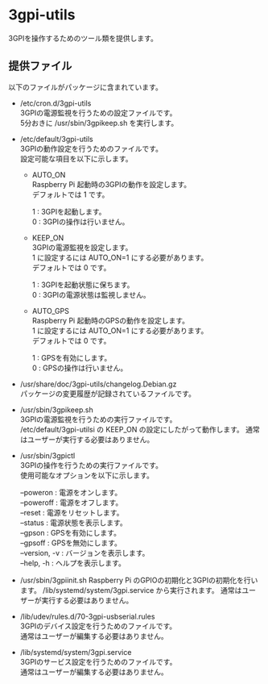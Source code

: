 3gpi-utils
==========

3GPIを操作するためのツール類を提供します。

## 提供ファイル
以下のファイルがパッケージに含まれています。

* /etc/cron.d/3gpi-utils  
  3GPIの電源監視を行うための設定ファイルです。  
  5分おきに /usr/sbin/3gpikeep.sh を実行します。

* /etc/default/3gpi-utils  
  3GPIの動作設定を行うためのファイルです。  
  設定可能な項目を以下に示します。  
  
  + AUTO_ON  
    Raspberry Pi 起動時の3GPIの動作を設定します。  
    デフォルトでは 1 です。  
    
    1 : 3GPIを起動します。  
    0 : 3GPIの操作は行いません。  
    
  + KEEP_ON  
    3GPIの電源監視を設定します。  
    1 に設定するには AUTO_ON=1 にする必要があります。  
    デフォルトでは 0 です。  
    
    1 : 3GPIを起動状態に保ちます。  
    0 : 3GPIの電源状態は監視しません。  
    
  + AUTO_GPS  
    Raspberry Pi 起動時のGPSの動作を設定します。  
    1 に設定するには AUTO_ON=1 にする必要があります。  
    デフォルトでは 0 です。  
    
    1 : GPSを有効にします。  
    0 : GPSの操作は行いません。  

* /usr/share/doc/3gpi-utils/changelog.Debian.gz  
  パッケージの変更履歴が記録されているファイルです。  

* /usr/sbin/3gpikeep.sh  
  3GPIの電源監視を行うための実行ファイルです。  
  /etc/default/3gpi-utilsi の KEEP_ON の設定にしたがって動作します。
  通常はユーザーが実行する必要はありません。

* /usr/sbin/3gpictl  
  3GPIの操作を行うための実行ファイルです。  
  使用可能なオプションを以下に示します。  
  
  –poweron : 電源をオンします。  
  –poweroff : 電源をオフします。  
  –reset : 電源をリセットします。  
  –status : 電源状態を表示します。  
  –gpson : GPSを有効にします。  
  –gpsoff : GPSを無効にします。  
  –version, -v : バージョンを表示します。  
  –help, -h : ヘルプを表示します。  

* /usr/sbin/3gpiinit.sh
  Raspberry Pi のGPIOの初期化と3GPIの初期化を行います。
  /lib/systemd/system/3gpi.service から実行されます。
  通常はユーザーが実行する必要はありません。

* /lib/udev/rules.d/70-3gpi-usbserial.rules  
  3GPIのデバイス設定を行うためのファイルです。  
  通常はユーザーが編集する必要はありません。  

* /lib/systemd/system/3gpi.service  
  3GPIのサービス設定を行うためのファイルです。  
  通常はユーザーが編集する必要はありません。  

